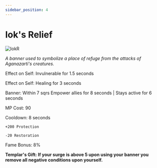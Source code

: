 ```yaml
---
sidebar_position: 4
---
```


# Iok's Relief

![IokR](https://vwiki.valorserver.com/api/item/picture/iok's%20relief)

<i>A banner used to symbolize a place of refuge from the attacks of Aganazarti's creatures.</i>

Effect on Self: Invulnerable for 1.5 seconds

Effect on Self: Healing for 3 seconds

Banner: Within 7 sqrs Empower allies for 8 seconds | Stays active for 6 seconds

MP Cost: 90

Cooldown: 8 seconds

    +200 Protection
    
    -20 Restoration

Fame Bonus: 8%

**Templar's Gift: If your surge is above 5 upon using your banner you remove all negative conditions upon yourself.**
